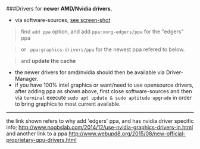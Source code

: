 ###Drivers
for **newer AMD/Nvidia drivers**, 
* via software-sources, [see screen-shot](http://i.imgur.com/8FOYNam.png) 

> find `add ppa` option, and add `ppa:xorg-edgers/ppa` for the "edgers" ppa 

> or ` ppa:graphics-drivers/ppa` for the newest ppa refered to below.

> and __update the cache__

* the newer drivers for amd/nvidia should then be available via Driver-Manager.
* if you have 100% intel graphics or want/need to use opensource drivers, after adding ppa as shown above, first close software-sources and then via `terminal` execute `sudo apt update & sudo aptitude upgrade` in order to bring graphics to most current available.

***
the link shown refers to why add 'edgers' ppa, and has nvidia driver specific info;  http://www.noobslab.com/2014/12/use-nvidia-graphics-drivers-in.html and another link to a ppa http://www.webupd8.org/2015/08/new-official-proprietary-gpu-drivers.html
